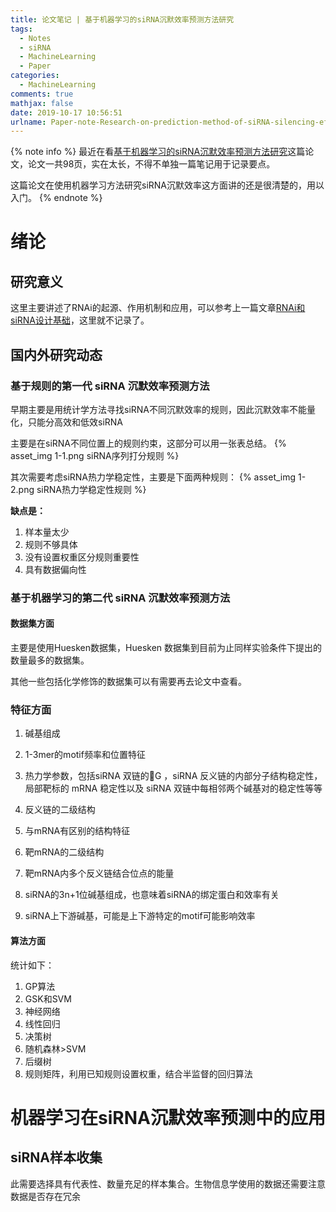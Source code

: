 ```yaml
---
title: 论文笔记 | 基于机器学习的siRNA沉默效率预测方法研究
tags:
  - Notes
  - siRNA
  - MachineLearning
  - Paper
categories:
  - MachineLearning
comments: true
mathjax: false
date: 2019-10-17 10:56:51
urlname: Paper-note-Research-on-prediction-method-of-siRNA-silencing-efficiency-based-on-machine-learning
---
```


<meta name="referrer" content="no-referrer" />

{% note info %}
最近在看[基于机器学习的siRNA沉默效率预测方法研究](https://kns.cnki.net/KCMS/detail/detail.aspx?dbcode=CDFD&dbname=CDFDLAST2017&filename=1017152231.nh)这篇论文，论文一共98页，实在太长，不得不单独一篇笔记用于记录要点。

这篇论文在使用机器学习方法研究siRNA沉默效率这方面讲的还是很清楚的，用以入门。
{% endnote %}
<!--more-->

# 绪论
## 研究意义
这里主要讲述了RNAi的起源、作用机制和应用，可以参考上一篇文章[RNAi和siRNA设计基础](https://hanielxx.com/Notes/2019-10-01-basic-knowledge-of-RNAi.html)，这里就不记录了。

## 国内外研究动态
### 基于规则的第一代 siRNA 沉默效率预测方法
早期主要是用统计学方法寻找siRNA不同沉默效率的规则，因此沉默效率不能量化，只能分高效和低效siRNA

主要是在siRNA不同位置上的规则约束，这部分可以用一张表总结。
{% asset_img 1-1.png siRNA序列打分规则 %}

其次需要考虑siRNA热力学稳定性，主要是下面两种规则：
{% asset_img 1-2.png siRNA热力学稳定性规则 %}

**缺点是：**
1. 样本量太少
1. 规则不够具体
1. 没有设置权重区分规则重要性
1. 具有数据偏向性
### 基于机器学习的第二代 siRNA 沉默效率预测方法

#### 数据集方面
主要是使用Huesken数据集，Huesken 数据集到目前为止同样实验条件下提出的数量最多的数据集。

其他一些包括化学修饰的数据集可以有需要再去论文中查看。

### 特征方面
1. 碱基组成
1. 1-3mer的motif频率和位置特征

1. 热力学参数，包括siRNA 双链的G ，siRNA 反义链的内部分子结构稳定性，局部靶标的 mRNA 稳定性以及 siRNA 双链中每相邻两个碱基对的稳定性等等
1. 反义链的二级结构
1. 与mRNA有区别的结构特征
1. 靶mRNA的二级结构
1. 靶mRNA内多个反义链结合位点的能量

1. siRNA的3n+1位碱基组成，也意味着siRNA的绑定蛋白和效率有关
1. siRNA上下游碱基，可能是上下游特定的motif可能影响效率


#### 算法方面
统计如下：
1. GP算法
1. GSK和SVM
1. 神经网络
1. 线性回归
1. 决策树
1. 随机森林\>SVM
1. 后缀树
1. 规则矩阵，利用已知规则设置权重，结合半监督的回归算法

# 机器学习在siRNA沉默效率预测中的应用

## siRNA样本收集
此需要选择具有代表性、数量充足的样本集合。生物信息学使用的数据还需要注意数据是否存在冗余


